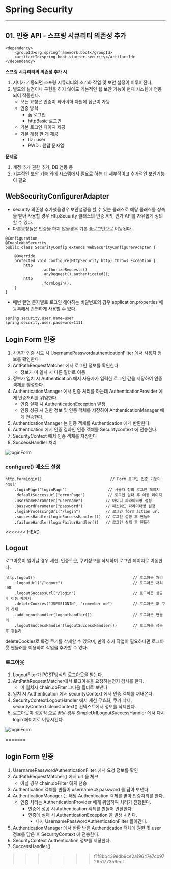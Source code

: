 # Spring Security
- - -

## 01. 인증 API - 스프링 시큐리티 의존성 추가
~~~
<dependency>
    <groupId>org.springframework.boot</groupId>
    <artifactId>spring-boot-starter-security</artifactId>
</dependency>
~~~
**스프링 시큐리티의 의존성 추가 시**
1. 서버가 기동되면 스프링 시큐리티의 초기화 작업 및 보안 설정이 이루어진다.
2. 별도의 설정이나 구현을 하지 않아도 기본적인 웹 보안 기능이 현재 시스템에 연동되어 작동한다.
	- 모든 요청은 인증이 되어야하 자원에 접근이 가능
	- 인증 방식
		- 폼 로그인
		- httpBasic 로그인
	- 기본 로그인 페이지 제공
	- 기본 계정 한 개 제공
		- ID    : user
		- PWD : 랜덤 문자열

**문제점**
1. 계정 추가 권한 추가, DB 연동 등
2. 기본적인 보안 기능 외에 시스템에서 필요로 하는 더 세부적이고 추가적인 보안기능이 필요

## WebSecurityConfigurerAdapter
- security 의존성 추가했을경우 보안설정을 할 수 있는 클래스로 해당 클래스를 상속을 받아 사용할 경우 HttpSecurity 클래스의 인증 API, 인가 API를 자유롭게 정의할 수 있다.    
- 다른요청들은 인증을 하지 않을경우 기본 폼로그인으로 이동된다.
~~~
@Configuration
@EnableWebSecurity
public class SecurityConfig extends WebSecurityConfigurerAdapter {

    @Override
    protected void configure(HttpSecurity http) throws Exception {
        http
                .authorizeRequests()
                .anyRequest().authenticated();
        http
                .formLogin();
    }
}
~~~

- 매번 랜덤 문자열로 로그인 해야하는 비밀번호의 경우 application.properties 에 등록해서 간편하게 사용할 수 있다.

~~~
spring.security.user.name=user
spring.security.user.password=1111
~~~

## Login Form 인증
1. 사용자 인증 시도 시 UsernamePasswordauthenticationFilter 에서 사용자 정보를 확인한다
2. AntPathRequestMatcher 에서 로그인 정보를 확인한다.
    - 정보가 미 일치 시 다른 필터로 이동
3. 정보가 일치 시 Authentication 에서 사용자가 입력한 로그인 값을 저장하여 인증 객체를 생성한다.
4. AuthenticationManager 에서 인증 처리를 하는데 AuthenticationProvider 에게 인증처리를 위임한다.
    - 인증 실패 시 AuthenticationException 발생
    - 인증 성공 시 권한 정보 및 인증 객체를 저장하여 AhthenticationManager 에게 전송한다.
5. AuthenticationManager 는 인증 객체를 Authentication 에게 반환한다.
6. Authentication 에서 인증 결과인 인증 객체를 Securitycontext 에 전송한다.
7. SecurityContext 에서 인증 객체를 저장한다
8. SuccessHandler 처리

![loginForm](/md-img/loginForm인증.PNG)

### configure() 메소드 설정
~~~
http.formLogin()                              // Form 로그인 인증 기능이 작동함
    .loginPage("loginPage")                  // 사용자 정의 로그인 페이지
    .defaultSuccessUrl("errorPage")          // 로그인 실패 후 이동 페이지
    .usernameParameter("username")          // 아이디 파라미터명 설정
    .passwordParameter("password")          // 패스워드 파라미터명 설정
    .loginProcessingUrl("/login")           // 로그인 form action url
    .successHandler(loginSuccessHandler())  // 로그인 성공 후 핸들러
    .failureHandler(loginFailurHandler())   // 로그인 실패 후 핸들러
~~~

<<<<<<< HEAD
## Logout

로그아웃이 일어날 경우 세션, 인증토큰, 쿠키정보를 삭제하며 로그인 페이지로 이동한다.

~~~
http.logout()                                           // 로그아웃 처리
    .logoutUrl("/logout")                               // 로그아웃 처리 URL
    .logoutSuccessUrl("/login")                         // 로그아웃 성공 후 이동 페이지
    .deleteCookies("JSESSIONIN", "remember-me")         // 로그아웃 후 쿠키 삭제
    .addLogouthandler(logouthandler())                  // 로그아웃 핸들러
    .logoutSuccessHandler(logoutSuccessHandler())       // 로그아웃 성공 후 핸들러
~~~
deleteCookies로 특정 쿠키를 삭제할 수 있으며, 만약 추가 작업이 필요하다면 로그아웃 핸들러를 이용하여 작업을 추가할 수 있다.

### 로그아웃
1. LogoutFiter가 POST방식의 로그아웃을 받는다.
2. AntPathRequestMatcher에서 로그아웃을 요청하는건지 검사를 한다.
    - 미 일치시 chain.doFiter 그다음 필터로 보낸다
3. 일치 시 Authentication 에서 securityContext 에서 인증 객체를 꺼내온다.
4. SecurityContextLogoutHandler 에서 세션 무효화, 쿠키 삭제, securityContext.clearContext() 컨텍스트에서 정보를 삭제한다.
5. 로그아웃이 성공적 으로 끝날 경우 SimpleUrlLogoutSuccessHandler 에서 다시 login 페이지로 이동시킨다.

![loginForm](/md-img/logout.PNG)




=======
## login Form 인증
1. UsernamePasswordAuthenticationFilter 에서 요청 정보를 확인
2. AutPathRequestMatcher() 에서 url 을 체크 
	- 아닐 경우 chain.doFilter 에게 전송
3. Authentication 객체를 만들어 username 과 password 를 담아 보낸다.
4. AuthenticationManager 는 해당 Authentication 객체를 받아 인증처리를 한다.
	- 인증 처리는 AuthenticationProvider 에게 위임하여 처리가 진행된다.
	  	- 인증에 성공 시 Authentication 객체를 만들어 반환한다.
	  	- 인증에 실패 시 AuthenticationException 을 발생 시킨다.
	  		- 다시 UsernamePasswordAuthenticationFilter 돌아간다.
5. AuthenticationManager 에서 반환 받은 Authentication 객체에 권한 및 user 정보를 담은 후 SecurityContext 에 전송한다.
6. SecurityContext Authentication 정보를 저장한다.
7. SuccessHandler() 
>>>>>>> f1f8bb439edb9ce2a19647e7cb97265177359ecf
